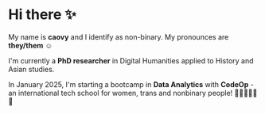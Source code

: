 # Hi there ✨

My name is __caovy__ and I identify as non-binary. My pronounces are __they/them__ ☺️

I'm currently a __PhD researcher__ in Digital Humanities applied to History and Asian studies.

In January 2025, I'm starting a bootcamp in __Data Analytics__ with __CodeOp__ - an international tech school for women, trans and nonbinary people! 💜💙💚💛🧡💖

